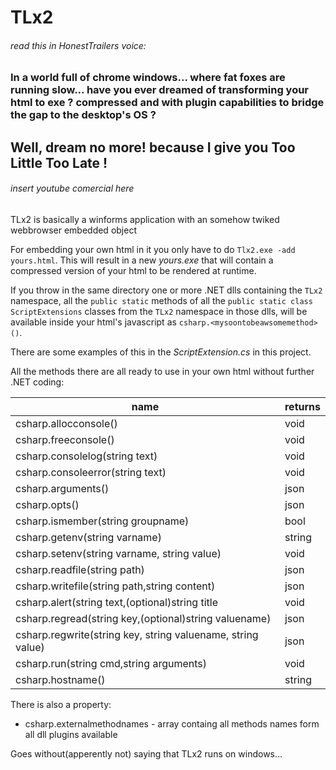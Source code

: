 # TLx2

###### *read this in HonestTrailers voice:*
### In a world full of chrome windows... where fat foxes are running slow... have you ever dreamed of transforming your html to exe ? compressed and with plugin capabilities to bridge the gap to the desktop's OS ?
## Well, dream no more! because I give you **Too Little Too Late** !
###### *insert youtube comercial here*

TLx2 is basically a winforms application with an somehow twiked webbrowser embedded object

For embedding your own html in it you only have to do `Tlx2.exe -add yours.html`.
This will result in a new *yours.exe* that will contain a compressed version of your html to be rendered at runtime.

If you throw in the same directory one or more .NET dlls containing the `TLx2` namespace, all the `public static` methods of all the `public static class ScriptExtensions` classes from the `TLx2` namespace in those dlls, will be available inside your html's javascript as `csharp.<mysoontobeawsomemethod>()`.

There are some examples of this in the *ScriptExtension.cs* in this project.

All the methods there are all ready to use in your own html without further .NET coding:

|name|returns|
|---|---|
|csharp.allocconsole()|void|
|csharp.freeconsole()|void|
|csharp.consolelog(string text)|void|
|csharp.consoleerror(string text)|void|
|csharp.arguments()|json|
|csharp.opts()|json|
|csharp.ismember(string groupname)|bool|
|csharp.getenv(string varname)|string|
|csharp.setenv(string varname, string value)|void|
|csharp.readfile(string path)|json|
|csharp.writefile(string path,string content)|json|
|csharp.alert(string text,(optional)string title|void|
|csharp.regread(string key,(optional)string valuename)|json|
|csharp.regwrite(string key, string valuename, string value)|json|
|csharp.run(string cmd,string arguments)|void|
|csharp.hostname()|string|

There is also a property:
- csharp.externalmethodnames - array containg all methods names form all dll plugins available

Goes without(apperently not) saying that TLx2 runs on windows...
